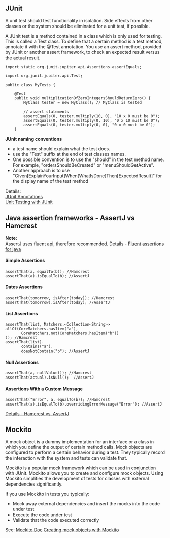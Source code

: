## JUnit
A unit test should test functionality in isolation. Side effects from other classes or the system should be eliminated for a unit test, if possible.

A JUnit test is a method contained in a class which is only used for testing. This is called a Test class. To define that a certain method is a test method, annotate it with the @Test annotation. You use an assert method, provided by JUnit or another assert framework, to check an expected result versus the actual result.
```
import static org.junit.jupiter.api.Assertions.assertEquals;

import org.junit.jupiter.api.Test;

public class MyTests {

    @Test
    public void multiplicationOfZeroIntegersShouldReturnZero() {
        MyClass tester = new MyClass(); // MyClass is tested

        // assert statements
        assertEquals(0, tester.multiply(10, 0), "10 x 0 must be 0");
        assertEquals(0, tester.multiply(0, 10), "0 x 10 must be 0");
        assertEquals(0, tester.multiply(0, 0), "0 x 0 must be 0");
    }
```
**JUnit naming conventions**
* a test name should explain what the test does.
* use the "Test" suffix at the end of test classes names.
* One possible convention is to use the "should" in the test method name. For example, "ordersShouldBeCreated" or "menuShouldGetActive".
* Another approach is to use "Given[ExplainYourInput]When[WhatIsDone]Then[ExpectedResult]" for the display name of the test method

Details:    
[JUnit Annotations](https://junit.org/junit5/docs/current/user-guide/#writing-tests-annotations)    
[Unit Testing with JUnit](http://www.vogella.com/tutorials/JUnit/article.html)

## Java assertion frameworks - AssertJ vs Hamcrest
**Note:**    
AssertJ uses fluent api, therefore recommended. Details - [Fluent assertions for java](http://joel-costigliola.github.io/assertj/)

#### Simple Assertions
```
assertThat(a, equalTo(b)); //Hamcrest
assertThat(a).isEqualTo(b); //AssertJ
```

#### Dates Assertions
```
assertThat(tomorrow, isAfter(today)); //Hamcrest
assertThat(tomorrow).isAfter(today); //AssertJ
```

#### List Assertions
```
assertThat(list, Matchers.<Collection<String>> allOf(CoreMatchers.hasItem("a"),
       CoreMatchers.not(CoreMatchers.hasItem("b"))
)); //Hamcrest 
assertThat(list).        
       contains("a").
       doesNotContain("b"); //AssertJ
```

#### Null Assertions
```
assertThat(a, nullValue()); //Hamcrest
assertThat(actual).isNull();  //AssertJ
```

#### Assertions With a Custom Message
```
assertThat("Error", a, equalTo(b)); //Hamcrest
assertThat(a).isEqualTo(b).overridingErrorMessage("Error"); //AssertJ
```
[Details - Hamcrest vs. AssertJ](https://dzone.com/articles/hamcrest-vs-assertj-assertion-frameworks-which-one)

## Mockito
A mock object is a dummy implementation for an interface or a class in which you define the output of certain method calls. Mock objects are configured to perform a certain behavior during a test. They typically record the interaction with the system and tests can validate that.

Mockito is a popular mock framework which can be used in conjunction with JUnit. Mockito allows you to create and configure mock objects. Using Mockito simplifies the development of tests for classes with external dependencies significantly.

If you use Mockito in tests you typically:
* Mock away external dependencies and insert the mocks into the code under test
* Execute the code under test
* Validate that the code executed correctly

See: 
[Mockito Doc](http://static.javadoc.io/org.mockito/mockito-core/2.18.3/org/mockito/Mockito.html#verification)
[Creating mock objects with Mockito](http://www.vogella.com/tutorials/Mockito/article.html#creating-mock-objects-with-mockito)
